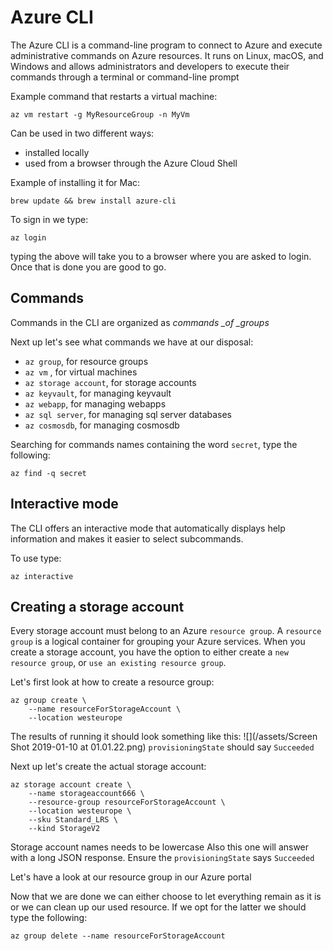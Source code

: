 # Azure CLI

The Azure CLI is a command-line program to connect to Azure and execute administrative commands on Azure resources. It runs on Linux, macOS, and Windows and allows administrators and developers to execute their commands through a terminal or command-line prompt

Example command that restarts a virtual machine:

```
az vm restart -g MyResourceGroup -n MyVm
```

Can be used in two different ways:

* installed locally
* used from a browser through the Azure Cloud Shell

Example of installing it for Mac:

```
brew update && brew install azure-cli
```

To sign in we type:

```
az login
```

typing the above will take you to a browser where you are asked to login. Once that is done you are good to go.

## Commands

Commands in the CLI are organized as _commands \_of \_groups_

Next up let's see what commands we have at our disposal:

* `az group`, for resource groups
* `az vm` , for virtual machines
* `az storage account`, for storage accounts
* `az keyvault`, for managing keyvault
* `az webapp`, for managing webapps
* `az sql server`, for managing sql server databases
* `az cosmosdb`, for managing cosmosdb

Searching for commands names containing the word `secret`, type the following:

```
az find -q secret
```
## Interactive mode
The CLI offers an interactive mode that automatically displays help information and makes it easier to select subcommands.

To use type:
```
az interactive
```

## Creating a storage account
Every storage account must belong to an Azure `resource group`. A `resource group` is a logical container for grouping your Azure services. When you create a storage account, you have the option to either create a `new resource group`, or `use an existing resource group`.

Let's first look at how to create a resource group:

```
az group create \
    --name resourceForStorageAccount \
    --location westeurope
```
The results of running it should look something like this:
![](/assets/Screen Shot 2019-01-10 at 01.01.22.png)
`provisioningState` should say `Succeeded`

Next up let's create the actual storage account:
```
az storage account create \
    --name storageaccount666 \
    --resource-group resourceForStorageAccount \
    --location westeurope \
    --sku Standard_LRS \
    --kind StorageV2
```
Storage account names needs to be lowercase
Also this one will answer with a long JSON response. Ensure the `provisioningState` says `Succeeded`

Let's have a look at our resource group in our Azure portal

Now that we are done we can either choose to let everything remain as it is or we can clean up our used resource. If we opt for the latter we should type the following:
```
az group delete --name resourceForStorageAccount
```
